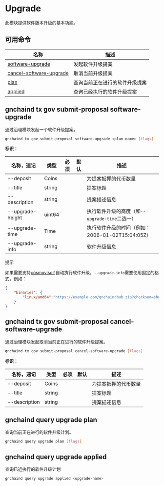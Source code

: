 # Upgrade

此模块提供软件版本升级的基本功能。

## 可用命令

| 名称                        | 描述                           |
| --------------------------- | ------------------------------ |
| [software-upgrade]()        | 发起软件升级提案               |
| [cancel-software-upgrade]() | 取消当前升级提案               |
| [plan]()                    | 查询当前正在进行的软件升级提案 |
| [applied]()                 | 查询已经执行的软件升级提案     |

## gnchaind tx gov submit-proposal software-upgrade

通过治理模块发起一个软件升级提案。

```bash
gnchaind tx gov submit-proposal software-upgrade <plan-name> [flags]
```

**标识：**

| 名称，速记       | 类型   | 必须 | 默认 | 描述                                             |
| ---------------- | ------ | ---- | ---- | ------------------------------------------------ |
| --deposit        | Coins  |      |      | 为提案抵押的代币数量                             |
| --title          | string |      |      | 提案标题                                         |
| --description    | string |      |      | 提案描述信息                                     |
| --upgrade-height | uint64 |      |      | 执行软件升级的高度（和`--upgrade-time`二选一）   |
| --upgrade-time   | Time   |      |      | 执行软件升级的时间（例如：2006-01-02T15:04:05Z） |
| --upgrade-info   | string |      |      | 软件升级信息                                     |

提示

如果需要支持[cosmovisor]())自动执行软件升级，`--upgrade-info`需要使用固定的格式，例如：

```json
{
    "binaries": {
        "linux/amd64":"https://example.com/gnchaindhub.zip?checksum=sha256:aec070645fe53ee3b3763059376134f058cc337247c978add178b6ccdfb0019f"
    }
}
```

## gnchaind tx gov submit-proposal cancel-software-upgrade

通过治理模块发起取消当前正在进行的软件升级提案。

```bash
gnchaind tx gov submit-proposal cancel-software-upgrade [flags]
```

**标识：**

| 名称，速记    | 类型   | 必须 | 默认 | 描述                 |
| ------------- | ------ | ---- | ---- | -------------------- |
| --deposit     | Coins  |      |      | 为提案抵押的代币数量 |
| --title       | string |      |      | 提案标题             |
| --description | string |      |      | 提案描述信息         |

## gnchaind query upgrade plan

查询当前正在进行的软件升级计划。

```bash
gnchaind query upgrade plan [flags]
```

## gnchaind query upgrade applied

查询已近执行的软件升级计划

```bash
gnchaind query upgrade applied <upgrade-name>
```